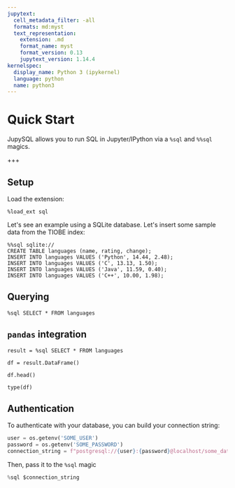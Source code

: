 ```yaml
---
jupytext:
  cell_metadata_filter: -all
  formats: md:myst
  text_representation:
    extension: .md
    format_name: myst
    format_version: 0.13
    jupytext_version: 1.14.4
kernelspec:
  display_name: Python 3 (ipykernel)
  language: python
  name: python3
---
```


# Quick Start

JupySQL allows you to run SQL in Jupyter/IPython via a `%sql` and `%%sql` magics.

+++

## Setup

Load the extension:

```{code-cell} ipython3
%load_ext sql
```


Let's see an example using a SQLite database. Let's insert some sample data from the TIOBE index:

```{code-cell} ipython3
%%sql sqlite://
CREATE TABLE languages (name, rating, change);
INSERT INTO languages VALUES ('Python', 14.44, 2.48);
INSERT INTO languages VALUES ('C', 13.13, 1.50);
INSERT INTO languages VALUES ('Java', 11.59, 0.40);
INSERT INTO languages VALUES ('C++', 10.00, 1.98);
```

## Querying

```{code-cell} ipython3
%sql SELECT * FROM languages
```

## `pandas` integration

```{code-cell} ipython3
result = %sql SELECT * FROM languages
```

```{code-cell} ipython3
df = result.DataFrame()
```

```{code-cell} ipython3
df.head()
```

```{code-cell} ipython3
type(df)
```

## Authentication

To authenticate with your database, you can build your connection string:

```python
user = os.getenv('SOME_USER')
password = os.getenv('SOME_PASSWORD')
connection_string = f"postgresql://{user}:{password}@localhost/some_database"
```

Then, pass it to the `%sql` magic

```python
%sql $connection_string
```
